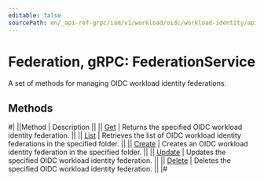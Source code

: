 ```yaml
---
editable: false
sourcePath: en/_api-ref-grpc/iam/v1/workload/oidc/workload-identity/api-ref/grpc/Federation/index.md
---
```


# Federation, gRPC: FederationService

A set of methods for managing OIDC workload identity federations.

## Methods

#|
||Method | Description ||
|| [Get](get.md) | Returns the specified OIDC workload identity federation. ||
|| [List](list.md) | Retrieves the list of OIDC workload identity federations in the specified folder. ||
|| [Create](create.md) | Creates an OIDC workload identity federation in the specified folder. ||
|| [Update](update.md) | Updates the specified OIDC workload identity federation. ||
|| [Delete](delete.md) | Deletes the specified OIDC workload identity federation. ||
|#